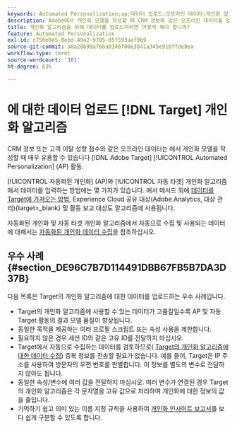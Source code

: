 ```yaml
---
keywords: Automated Personalization;ap;데이터 업로드;오프라인 데이터;개인화 알고리즘;자동 타겟;자동 타겟;우수 사례
description: Adobe에서 개인화 모델을 작성할 때 CRM 정보와 같은 오프라인 데이터를 업로드하는 방법을 알아봅니다 [!DNL Target] Automated Personalization (AP) 활동.
title: 개인화 알고리즘을 위해 데이터를 업로드하려면 어떻게 해야 합니까?
feature: Automated Personalization
exl-id: c750e0e5-8ebd-49a2-9705-05f593aaf0b9
source-git-commit: a0a20b99a76ba0346f00e3841a345e916ffde8ea
workflow-type: tm+mt
source-wordcount: '301'
ht-degree: 63%

---
```


# 에 대한 데이터 업로드 [!DNL Target] 개인화 알고리즘

CRM 정보 또는 고객 이탈 성향 점수와 같은 오프라인 데이터는 에서 개인화 모델을 작성할 때 매우 유용할 수 있습니다 [!DNL Adobe Target] [!UICONTROL Automated Personalization] (AP) 활동.

[!UICONTROL 자동화된 개인화] (AP)와 [!UICONTROL 자동 타겟] 개인화 알고리즘에서 데이터를 입력하는 방법에는 몇 가지가 있습니다. 에서 메서드 외에 [데이터를 Target에 가져오는 방법](https://developer.adobe.com/target/before-implement/methods-to-get-data-into-target/methods-to-get-data-into-target/), Experience Cloud 공유 대상(Adobe Analytics, 대상 관리){target=_blank} 및 활동 보고 대상도 알고리즘에 사용됩니다.

자동화된 개인화 및 자동 타겟 개인화 알고리즘에서 자동으로 수집 및 사용되는 데이터에 대해서는 [자동화된 개인화 데이터 수집](/help/main/c-activities/t-automated-personalization/ap-data.md)을 참조하십시오.

## 우수 사례 {#section_DE96C7B7D114491DBB67FB5B7DA3D37B}

다음 목록은 Target의 개인화 알고리즘에 대한 데이터를 업로드하는 우수 사례입니다.

* Target의 개인화 알고리즘에 사용할 수 있는 데이터가 고품질일수록 AP 및 자동 Target 활동의 결과 모델 품질이 향상됩니다.
* 동일한 목적을 제공하는 여러 프로필 스크립트 또는 속성 사용을 제한합니다.
* 필요하지 않은 경우 세션 ID와 같은 고유 ID를 전달하지 마십시오.
* Target에서 자동으로 수집하는 데이터를 검토하므로( [Target의 개인화 알고리즘에 대한 데이터 수집](/help/main/c-activities/t-automated-personalization/ap-data.md)) 중복 정보를 전송할 필요가 없습니다. 예를 들어, Target은 IP 주소를 사용하여 방문자의 우편 번호를 판별합니다. 이 정보를 별도의 변수로 전달하지 않아도 됩니다.
* 동일한 속성/변수에 여러 값을 전달하지 마십시오. 여러 변수가 연결된 경우 Target의 개인화 알고리즘은 각 문자열을 고유 값으로 처리하여 개인화에 대한 정보의 값을 줄입니다.
* 기억하기 쉽고 의미 있는 이름 지정 규칙을 사용하여 [개인화 인사이트 보고서](/help/main/c-reports/c-personalization-insights-reports/personalization-insights-reports.md#concept_A897070E1EDC403EB84CFB7A6ECAD767)를 보다 쉽게 구분할 수 있도록 합니다.
